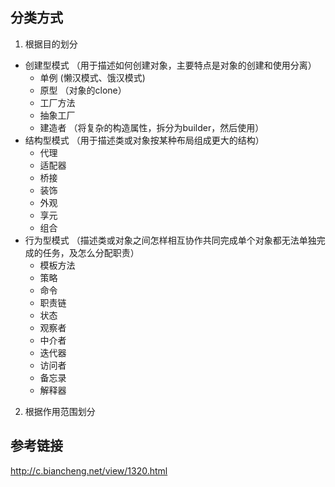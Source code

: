## 分类方式
1. 根据目的划分
- 创建型模式 （用于描述如何创建对象，主要特点是对象的创建和使用分离）
    - 单例 (懒汉模式、饿汉模式)
    - 原型 （对象的clone）
    - 工厂方法
    - 抽象工厂
    - 建造者 （将复杂的构造属性，拆分为builder，然后使用）
- 结构型模式 （用于描述类或对象按某种布局组成更大的结构）
    - 代理
    - 适配器
    - 桥接
    - 装饰
    - 外观
    - 享元
    - 组合
- 行为型模式 （描述类或对象之间怎样相互协作共同完成单个对象都无法单独完成的任务，及怎么分配职责）
    - 模板方法
    - 策略
    - 命令
    - 职责链
    - 状态
    - 观察者
    - 中介者
    - 迭代器
    - 访问者
    - 备忘录
    - 解释器
2. 根据作用范围划分

## 参考链接
http://c.biancheng.net/view/1320.html